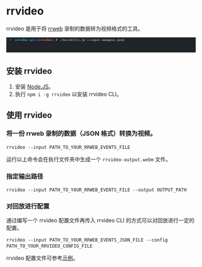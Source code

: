 # rrvideo

rrvideo 是用于将 [rrweb](https://github.com/rrweb-io/rrweb) 录制的数据转为视频格式的工具。

![Demo Video](./demo/demo.gif)

## 安装 rrvideo

1. 安装 [Node.JS](https://nodejs.org/en/download/)。
2. 执行 `npm i -g rrvideo` 以安装 rrvideo CLI。

## 使用 rrvideo

### 将一份 rrweb 录制的数据（JSON 格式）转换为视频。

```shell
rrvideo --input PATH_TO_YOUR_RRWEB_EVENTS_FILE
```

运行以上命令会在执行文件夹中生成一个 `rrvideo-output.webm` 文件。

### 指定输出路径

```shell
rrvideo --input PATH_TO_YOUR_RRWEB_EVENTS_FILE --output OUTPUT_PATH
```

### 对回放进行配置

通过编写一个 rrvideo 配置文件再传入 rrvideo CLI 的方式可以对回放进行一定的配置。

```shell
rrvideo --input PATH_TO_YOUR_RRWEB_EVENTS_JSON_FILE --config PATH_TO_YOUR_RRVIDEO_CONFIG_FILE
```

rrvideo 配置文件可参考[示例](./rrvideo.config.example.json)。
